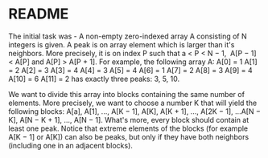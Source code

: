 # README
The initial task was -
A non-empty zero-indexed array A consisting of N integers is given.
A peak is on array element which is larger than it's neighbors. More precisely, it
is on index P such that a < P < N − 1,  A[P − 1] < A[P] and A[P] > A[P + 1].
For example, the following array A:
   A[0] = 1
   A[1] = 2
   A[2] = 3
   A[3] = 4
   A[4] = 3
   A[5] = 4
   A[6] = 1
   A[7] = 2
   A[8] = 3
   A[9] = 4
   A[10] = 6
   A[11] = 2
has exactly three peaks: 3, 5, 10.

We want to divide this array into blocks containing the same number of
elements. More precisely, we want to choose a number K that will yield the
following blocks:
    A[a], A[1], ..., A[K − 1],
    A[K], A[K + 1], ..., A[2K − 1],
    ...A[N − K], A[N − K + 1], ..., A[N − 1].
What's more, every block should contain at least one peak. Notice that
extreme elements of the blocks (for example A[K − 1] or A[K]) can also be
peaks, but only if they have both neighbors (including one in an adjacent
blocks).
